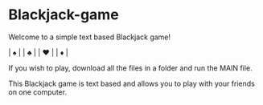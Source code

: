 # Blackjack-game

Welcome to a simple text based Blackjack game!

|  ♠  |   |  ♣  |   |  ♥  |   |  ♦  |

If you wish to play, download all the files in a folder and run the MAIN file.

This Blackjack game is text based and allows you to play with your friends on one computer.
